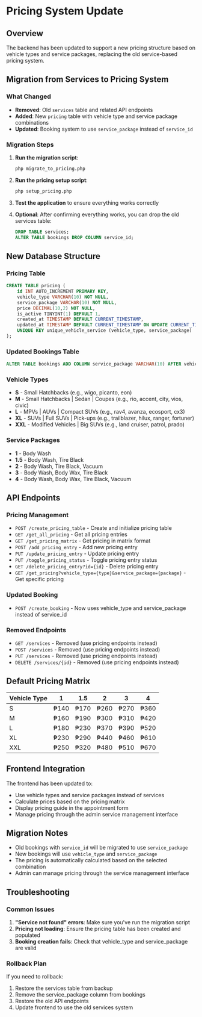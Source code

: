 # Pricing System Update

## Overview

The backend has been updated to support a new pricing structure based on vehicle types and service packages, replacing the old service-based pricing system.

## Migration from Services to Pricing System

### What Changed

- **Removed**: Old `services` table and related API endpoints
- **Added**: New `pricing` table with vehicle type and service package combinations
- **Updated**: Booking system to use `service_package` instead of `service_id`

### Migration Steps

1. **Run the migration script**:

   ```bash
   php migrate_to_pricing.php
   ```

2. **Run the pricing setup script**:

   ```bash
   php setup_pricing.php
   ```

3. **Test the application** to ensure everything works correctly

4. **Optional**: After confirming everything works, you can drop the old services table:
   ```sql
   DROP TABLE services;
   ALTER TABLE bookings DROP COLUMN service_id;
   ```

## New Database Structure

### Pricing Table

```sql
CREATE TABLE pricing (
    id INT AUTO_INCREMENT PRIMARY KEY,
    vehicle_type VARCHAR(10) NOT NULL,
    service_package VARCHAR(10) NOT NULL,
    price DECIMAL(10,2) NOT NULL,
    is_active TINYINT(1) DEFAULT 1,
    created_at TIMESTAMP DEFAULT CURRENT_TIMESTAMP,
    updated_at TIMESTAMP DEFAULT CURRENT_TIMESTAMP ON UPDATE CURRENT_TIMESTAMP,
    UNIQUE KEY unique_vehicle_service (vehicle_type, service_package)
);
```

### Updated Bookings Table

```sql
ALTER TABLE bookings ADD COLUMN service_package VARCHAR(10) AFTER vehicle_type;
```

### Vehicle Types

- **S** - Small Hatchbacks (e.g., wigo, picanto, eon)
- **M** - Small Hatchbacks | Sedan | Coupes (e.g., rio, accent, city, vios, civic)
- **L** - MPVs | AUVs | Compact SUVs (e.g., rav4, avanza, ecosport, cx3)
- **XL** - SUVs | Full SUVs | Pick-ups (e.g., trailblazer, hilux, ranger, fortuner)
- **XXL** - Modified Vehicles | Big SUVs (e.g., land cruiser, patrol, prado)

### Service Packages

- **1** - Body Wash
- **1.5** - Body Wash, Tire Black
- **2** - Body Wash, Tire Black, Vacuum
- **3** - Body Wash, Body Wax, Tire Black
- **4** - Body Wash, Body Wax, Tire Black, Vacuum

## API Endpoints

### Pricing Management

- `POST /create_pricing_table` - Create and initialize pricing table
- `GET /get_all_pricing` - Get all pricing entries
- `GET /get_pricing_matrix` - Get pricing in matrix format
- `POST /add_pricing_entry` - Add new pricing entry
- `PUT /update_pricing_entry` - Update pricing entry
- `PUT /toggle_pricing_status` - Toggle pricing entry status
- `GET /delete_pricing_entry?id={id}` - Delete pricing entry
- `GET /get_pricing?vehicle_type={type}&service_package={package}` - Get specific pricing

### Updated Booking

- `POST /create_booking` - Now uses vehicle_type and service_package instead of service_id

### Removed Endpoints

- `GET /services` - Removed (use pricing endpoints instead)
- `POST /services` - Removed (use pricing endpoints instead)
- `PUT /services` - Removed (use pricing endpoints instead)
- `DELETE /services/{id}` - Removed (use pricing endpoints instead)

## Default Pricing Matrix

| Vehicle Type | 1    | 1.5  | 2    | 3    | 4    |
| ------------ | ---- | ---- | ---- | ---- | ---- |
| S            | ₱140 | ₱170 | ₱260 | ₱270 | ₱360 |
| M            | ₱160 | ₱190 | ₱300 | ₱310 | ₱420 |
| L            | ₱180 | ₱230 | ₱370 | ₱390 | ₱520 |
| XL           | ₱230 | ₱290 | ₱440 | ₱460 | ₱610 |
| XXL          | ₱250 | ₱320 | ₱480 | ₱510 | ₱670 |

## Frontend Integration

The frontend has been updated to:

- Use vehicle types and service packages instead of services
- Calculate prices based on the pricing matrix
- Display pricing guide in the appointment form
- Manage pricing through the admin service management interface

## Migration Notes

- Old bookings with `service_id` will be migrated to use `service_package`
- New bookings will use `vehicle_type` and `service_package`
- The pricing is automatically calculated based on the selected combination
- Admin can manage pricing through the service management interface

## Troubleshooting

### Common Issues

1. **"Service not found" errors**: Make sure you've run the migration script
2. **Pricing not loading**: Ensure the pricing table has been created and populated
3. **Booking creation fails**: Check that vehicle_type and service_package are valid

### Rollback Plan

If you need to rollback:

1. Restore the services table from backup
2. Remove the service_package column from bookings
3. Restore the old API endpoints
4. Update frontend to use the old services system
